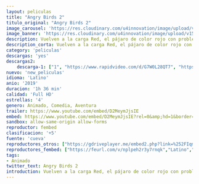 ```yaml
---
layout: peliculas
title: "Angry Birds 2"
titulo_original: "Angry Birds 2"
image_carousel: 'https://res.cloudinary.com/u4innovation/image/upload/v1566096203/angry2-min_d6ubhq.jpg'
image_banner: 'https://res.cloudinary.com/u4innovation/image/upload/v1566096207/Angry-Birds-2-Loading-Screen-min_ixctl9.jpg'
description: Vuelven a la carga Red, el pájaro de color rojo con problemas de mal genio, y sus amigos Chuck, el pájaro amarillo hiperactivo, y Bomb, el pájaro negro muy volátil. En esta segunda parte, los pájaros protagonistas y los intrigantes cerdos de color verde llevarán su conflicto a un nuevo nivel. Y es que, aparecerá una nueva y malvada villana, Zeta, un pájaro que vive en una isla helada. Cuando Zeta lance una bola de hielo sobre la isla en la que se encuentran Red y compañía, nuestros protagonistas tendrán que hacer frente a esta nueva amenaza.
description_corta: Vuelven a la carga Red, el pájaro de color rojo con problemas de mal genio, y sus amigos Chuck, el pájaro amarillo hiperactivo, y Bomb, el pájaro negro muy volátil. En esta segunda parte, los pájaros protagonistas y los intrigantes cerdos de color verde llevarán su conflicto a un..
category: 'peliculas'
descargas: 'yes'
descargas2:
    descarga-1: ["1", "https://www.rapidvideo.com/d/G7W0L28QT7", "https://www.google.com/s2/favicons?domain=openload.co","OpenLoad","https://res.cloudinary.com/imbriitneysam/image/upload/v1541473684/mexico.png", "Latino", "Full HD"]
nuevo: 'new_peliculas'
idioma: 'Latino'
anio: '2019'
duracion: '1h 36 min'
calidad: 'Full HD'
estrellas: '4'
genero: Animado, Comedia, Aventura
trailer: https://www.youtube.com/embed/D2MeymJjsIE
embed: https://www.youtube.com/embed/D2MeymJjsIE?rel=0&amp;hd=1&border=0&wmode=opaque&enablejsapi=1&modestbranding=1&controls=1&showinfo=1
sandbox: allow-same-origin allow-forms
reproductor: fembed
clasificacion: '+5'
fuente: 'cueva'
reproductores_otros: ["https://gdriveplayer.me/embed2.php?link=%252FIqmUJjOC05gOipNhwWZ4w%252B2JA0sr355d%252Fsl7VrYUt1Zd3QdJbHDa86acd8a7RGBEBrK%252BMi5VfZMD%252BmPSF76ODIFU3boMVFORIQqX8pexa8aOBpldMgCK3w07NPxBfpsbMhnVOuczGS7T4NEWDRZ6d6VQZdnhCoO42ab4yCY2GvZ6%252BATaiOEsfCZQcoaHWPn%252FnvFLegBLxuLKt38RtqIwM","Latino","https://gdriveplayer.me/embed2.php?link=FfT0FPiGm8iQiDZAlhJr%252FQxmX23UT60SpH7DjG%252BMsjlpgZ4Sy0XXvPngnM6UEKhJCM9wgD5alp%252BUjGHQBGcKI5bHLTQIOx3W5Y2eLtHgKpc17STQOnp8eO9BE1h8iKoI3rpxXO3e5mj2szNOK%252FUiGrqzsGn9%252Bv87vNH%252F%252FpS1wGTa1JTjsIXxpq7b%252BIhveuqGQKiOTOoC83ujFEqOLxd%252BaA","Latino","https://api.cuevana3.io/stream/index.php?file=ek5lbm9xYWNrS0xYMTZLa2xNbkdvY3ZTb3BtZng4TGp6ZFpobGFMUGtOalJ5S1dUbjhhTzJOTFhuS2FzajVPcG1acGthV0hEMGVQWDA2S21ZY1hRNEpQWHAyaGptNWFubTVXU2ZuUzJ3THVva2FDaVp3PT0","Latino"]
reproductores_fembed: ["https://feurl.com/v/nplpeh2r3y7rnqk","Latino","https://feurl.com/v/ny4pkh26p--gl2r","Latino"]
tags:
- Animado
twitter_text: Angry Birds 2
introduction: Vuelven a la carga Red, el pájaro de color rojo con problemas de mal genio, y sus amigos Chuck, el pájaro amarillo hiperactivo, y Bomb, el pájaro negro muy volátil. En esta segunda parte, los pájaros protagonistas y los intrigantes cerdos de color verde llevarán su conflicto a un ..
---
```












